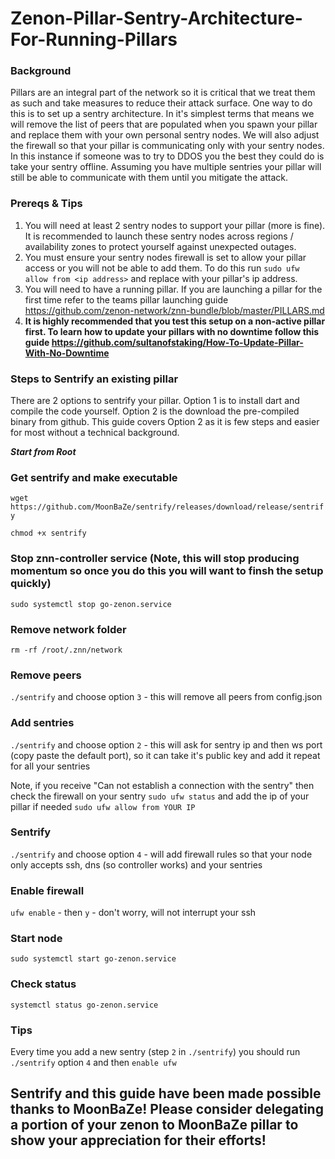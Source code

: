 # Zenon-Pillar-Sentry-Architecture-For-Running-Pillars

### Background
Pillars are an integral part of the network so it is critical that we treat them as such and take measures to reduce their attack surface. One way to do this is to set up a sentry architecture. In it's simplest terms that means we will remove the list of peers that are populated when you spawn your pillar and replace them with your own personal sentry nodes. We will also adjust the firewall so that your pillar is communicating only with your sentry nodes. In this instance if someone was to try to DDOS you the best they could do is take your sentry offline. Assuming you have multiple sentries your pillar will still be able to communicate with them until you mitigate the attack. 

### Prereqs & Tips
1. You will need at least 2 sentry nodes to support your pillar (more is fine). It is recommended to launch these sentry nodes across regions / availability zones to protect yourself against unexpected outages.
2. You must ensure your sentry nodes firewall is set to allow your pillar access or you will not be able to add them. To do this run `sudo ufw allow from <ip address>` and replace <ip address> with your pillar's ip address.
3. You will need to have a running pillar. If you are launching a pillar for the first time refer to the teams pillar launching guide https://github.com/zenon-network/znn-bundle/blob/master/PILLARS.md 
4. **It is highly recommended that you test this setup on a non-active pillar first. To learn how to update your pillars with no downtime follow this guide https://github.com/sultanofstaking/How-To-Update-Pillar-With-No-Downtime**

### Steps to Sentrify an existing pillar

There are 2 options to sentrify your pillar. Option 1 is to install dart and compile the code yourself. Option 2 is the download the pre-compiled binary from github. This guide covers Option 2 as it is few steps and easier for most without a technical background.

***Start from Root***

### Get sentrify and make executable

`wget https://github.com/MoonBaZe/sentrify/releases/download/release/sentrify`

`chmod +x sentrify`

### Stop znn-controller service (Note, this will stop producing momentum so once you do this you will want to finsh the setup quickly)

`sudo systemctl stop go-zenon.service`
 
### Remove network folder

`rm -rf /root/.znn/network`

### Remove peers

`./sentrify` and choose option `3` - this will remove all peers from config.json 

### Add sentries

`./sentrify` and choose option `2` - this will ask for sentry ip and then ws port (copy paste the default port), so it can take it's public key and add it repeat for all your sentries

Note, if you receive "Can not establish a connection with the sentry" then check the firewall on your sentry `sudo ufw status` and add the ip of your pillar if needed `sudo ufw allow from YOUR IP`

### Sentrify

`./sentrify` and choose option `4` - will add firewall rules so that your node only accepts ssh, dns (so controller works) and your sentries

### Enable firewall

`ufw enable` - then `y` - don't worry, will not interrupt your ssh

### Start node

`sudo systemctl start go-zenon.service`

### Check status

`systemctl status go-zenon.service`

### Tips

Every time you add a new sentry (step `2` in `./sentrify`) you should run `./sentrify` option `4` and then `enable ufw`
 
## Sentrify and this guide have been made possible thanks to MoonBaZe! Please consider delegating a portion of your zenon to MoonBaZe pillar to show your appreciation for their efforts!
